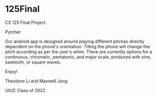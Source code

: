 # 125Final
CS 125 Final Project

Pytcher


Our android app is designed around playing different pitches directly dependent on the phone's orientation. Tilting the phone will change the pitch according as per the user's whim. There are currently options for a continuous, chromatic, pentatonic, and major scale, produced with sine, sawtooth, or square waves.

Enjoy!

Theodore Li and Maxwell Jong

UIUC Class of 2022
